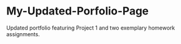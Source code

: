 # My-Updated-Porfolio-Page
Updated portfolio featuring Project 1 and two exemplary homework assignments.
